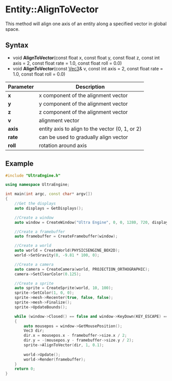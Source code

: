 # Entity::AlignToVector
This method will align one axis of an entity along a specified vector in global space.

## Syntax

- void **AlignToVector**(const float x, const float y, const float z, const int axis = 2, const float rate = 1.0, const float roll = 0.0)
- void **AlignToVector**(const [Vec3](Vec3.md)& v, const int axis = 2, const float rate = 1.0, const float roll = 0.0)

| Parameter | Description |
| --- | --- |
| **x** | x component of the alignment vector  |
| **y** | y component of the alignment vector |
| **z** | z component of the alignment vector  |
| **v** | alignment vector  |
| **axis** | entity axis to align to the vector (0, 1, or 2) |
| **rate** | can be used to gradually align vector |
| **roll** | rotation around axis |

## Example

```c++
#include "UltraEngine.h"

using namespace UltraEngine;

int main(int argc, const char* argv[])
{
    //Get the displays
    auto displays = GetDisplays();

    //Create a window
    auto window = CreateWindow("Ultra Engine", 0, 0, 1280, 720, displays[0], WINDOW_CENTER | WINDOW_TITLEBAR);

    //Create a framebuffer
    auto framebuffer = CreateFramebuffer(window);

    //Create a world
    auto world = CreateWorld(PHYSICSENGINE_BOX2D);
    world->SetGravity(0, -9.81 * 100, 0);

    //Create a camera
    auto camera = CreateCamera(world, PROJECTION_ORTHOGRAPHIC);
    camera->SetClearColor(0.125);

    //Create a sprite
    auto sprite = CreateSprite(world, 10, 100);
    sprite->SetColor(1, 0, 0);
    sprite->mesh->Recenter(true, false, false);
    sprite->mesh->Finalize();
    sprite->UpdateBounds();

    while (window->Closed() == false and window->KeyDown(KEY_ESCAPE) == false)
    {
        auto mousepos = window->GetMousePosition();
        Vec3 dir;
        dir.x = mousepos.x - framebuffer->size.x / 2;
        dir.y = -(mousepos.y - framebuffer->size.y / 2);
        sprite->AlignToVector(dir, 1, 0.1);
        
        world->Update();
        world->Render(framebuffer);
    }
    return 0;
}
```
